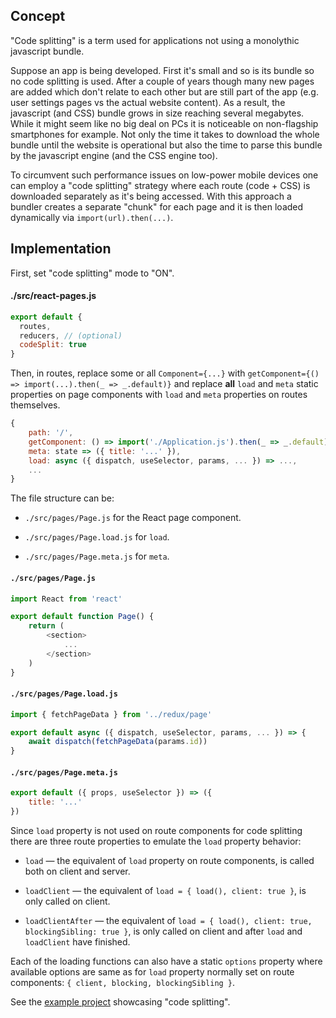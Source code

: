 ## Concept

"Code splitting" is a term used for applications not using a monolythic javascript bundle.

Suppose an app is being developed. First it's small and so is its bundle so no code splitting is used. After a couple of years though many new pages are added which don't relate to each other but are still part of the app (e.g. user settings pages vs the actual website content). As a result, the javascript (and CSS) bundle grows in size reaching several megabytes. While it might seem like no big deal on PCs it is noticeable on non-flagship smartphones for example. Not only the time it takes to download the whole bundle until the website is operational but also the time to parse this bundle by the javascript engine (and the CSS engine too).

To circumvent such performance issues on low-power mobile devices one can employ a "code splitting" strategy where each route (code + CSS) is downloaded separately as it's being accessed. With this approach a bundler creates a separate "chunk" for each page and it is then loaded dynamically via `import(url).then(...)`.

## Implementation

First, set "code splitting" mode to "ON".

#### ./src/react-pages.js

```js
export default {
  routes,
  reducers, // (optional)
  codeSplit: true
}
```

Then, in routes, replace some or all `Component={...}` with `getComponent={() => import(...).then(_ => _.default)}` and replace **all** `load` and `meta` static properties on page components with `load` and `meta` properties on routes themselves.

```js
{
	path: '/',
	getComponent: () => import('./Application.js').then(_ => _.default),
	meta: state => ({ title: '...' }),
	load: async ({ dispatch, useSelector, params, ... }) => ...,
	...
}
```

<!-- getTranslation={{ ru: () => import('./Application.ru.json'), ... }} -->

The file structure can be:

* `./src/pages/Page.js` for the React page component.

* `./src/pages/Page.load.js` for `load`.

* `./src/pages/Page.meta.js` for `meta`.

<!--
* `./src/pages/Page.lang.js` for `getTranslation()`.

* `./src/pages/Page.ru.json` for translated messages.
-->

#### `./src/pages/Page.js`

```js
import React from 'react'

export default function Page() {
	return (
		<section>
			...
		</section>
	)
}
```

#### `./src/pages/Page.load.js`

```js
import { fetchPageData } from '../redux/page'

export default async ({ dispatch, useSelector, params, ... }) => {
	await dispatch(fetchPageData(params.id))
}
```

#### `./src/pages/Page.meta.js`

```js
export default ({ props, useSelector }) => ({
	title: '...'
})
```

<!--
#### `./src/pages/Page.lang.js`

```js
export default {
	ru: () => import(`./Page.ru`)
}
```

#### `./src/pages/Page.ru.json`

```js
{
	"title": "Заголовок"
}
```
-->

Since `load` property is not used on route components for code splitting there are three route properties to emulate the `load` property behavior:

* `load` — the equivalent of `load` property on route components, is called both on client and server.

* `loadClient` — the equivalent of `load = { load(), client: true }`, is only called on client.

* `loadClientAfter` — the equivalent of `load = { load(), client: true, blockingSibling: true }`, is only called on client and after `load` and `loadClient` have finished.

Each of the loading functions can also have a static `options` property where available options are same as for `load` property normally set on route components: `{ client, blocking, blockingSibling }`.

See the [example project](https://github.com/catamphetamine/webpack-react-redux-server-side-render-example/pull/43) showcasing "code splitting".